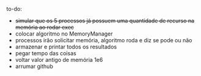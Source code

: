 to-do:
- ~~simular que os 5 processos já possuem uma quantidade de recurso na memória ao rodar exec~~
- colocar algoritmo no MemoryManager
- processos irão solicitar memória, algoritmo roda e diz se pode ou não
- armazenar e printar todos os resultados
- pegar tempo das coisas
- voltar valor antigo de memória 1e6
- arrumar github